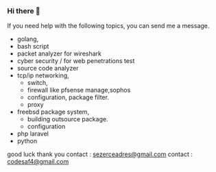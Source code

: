 ### Hi there 👋

If you need help with the following topics, you can send me a message.


* golang,
* bash script
* packet analyzer for wireshark
* cyber security / for web penetrations test
* source code analyzer
* tcp/ip networking,
  * switch,
  * firewall like pfsense manage,sophos 
  * configuration, package filter.
  * proxy
* freebsd package system,
  * building outsource package.
  * configuration
* php laravel
* python



good luck thank you
contact : sezerceadres@gmail.com
contact : codesaf4@gmail.com
<!--
**szrce/szrce** is a ✨ _special_ ✨ repository because its `README.md` (this file) appears on your GitHub profile.

Here are some ideas to get you started:

- 🔭 I’m currently working on ...
- 🌱 I’m currently learning ...
- 👯 I’m looking to collaborate on ...
- 🤔 I’m looking for help with ...
- 💬 Ask me about ...
- 📫 How to reach me: ...
- 😄 Pronouns: ...
- ⚡ Fun fact: ...
-->
